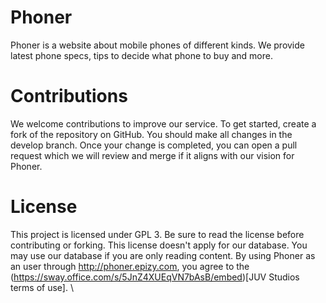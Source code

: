 # Phoner
Phoner is a website about mobile phones of different kinds. We provide latest phone specs, tips to decide what phone to buy and more.

# Contributions
We welcome contributions to improve our service. To get started, create a fork of the repository on GitHub. You should make all changes in the develop branch. Once your change is completed, you can open a pull request which we will review and merge if it aligns with our vision for Phoner.

# License
This project is licensed under GPL 3. Be sure to read the license before contributing or forking. This license doesn't apply for our database. You may use our database if you are only reading content. By using Phoner as an user through http://phoner.epizy.com, you agree to the (https://sway.office.com/s/5JnZ4XUEqVN7bAsB/embed)[JUV Studios terms of use]. 
\
